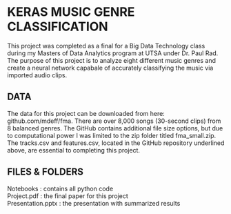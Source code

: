 # KERAS MUSIC GENRE CLASSIFICATION
This project was completed as a final for a Big Data Technology class during my Masters of Data Analytics program at UTSA under Dr. Paul Rad. The purpose of this project is to analyze eight different music genres and create a neural network capabale of accurately classifying the music via imported audio clips.

## DATA
The data for this project can be downloaded from here: github.com/mdeff/fma. 
There are over 8,000 songs (30-second clips) from 8 balanced genres. The GitHub contains additional file size options, but due to computational power I was limited to the zip folder titled fma_small.zip. The tracks.csv and features.csv, located in the GitHub repository underlined above, are essential to completing this project.

## FILES & FOLDERS
Notebooks : contains all python code </br>
Project.pdf : the final paper for this project </br>
Presentation.pptx : the presentation with summarized results
